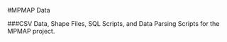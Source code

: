 #MPMAP Data

###CSV Data, Shape Files, SQL Scripts, and Data Parsing Scripts for the MPMAP project.
